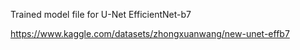 Trained model file for U-Net EfficientNet-b7

https://www.kaggle.com/datasets/zhongxuanwang/new-unet-effb7